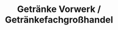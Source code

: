 ---
title: "Getränke Vorwerk / Getränkefachgroßhandel"
url: /herzlake/getraenke-vorwerk-getraenkefachgrosshandel/
shop: Getränke
---